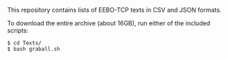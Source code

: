 This repository contains lists of EEBO-TCP texts in CSV and JSON formats.

To download the entire archive (about 16GB), run either of the included scripts:

```
$ cd Texts/
$ bash graball.sh
```
